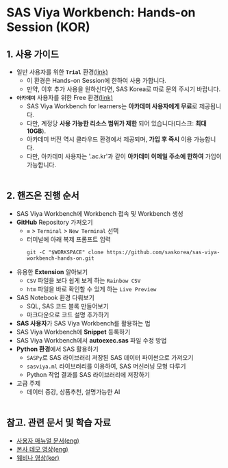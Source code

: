# **SAS Viya Workbench: Hands-on Session (KOR)**

## **1. 사용 가이드**
- 일반 사용자를 위한 **`Trial`** 환경[(link)](https://engage-wmt001.workbench.sas.com)
  - 이 환경은 Hands-on Session에 한하여 사용 가합니다.
  - 만약, 이후 추가 사용을 원하신다면, SAS Korea로 따로 문의 주시기 바랍니다.
- **`아카데미`** 사용자를 위한 Free 환경[(link)](https://www.sas.com/en_us/software/viya-workbench-for-learners.html)
  - SAS Viya Workbench for learners는 **아카데미 사용자에게 무료**로 제공됩니다.
  - 다만, 계정당 **사용 가능한 리소스 범위가 제한** 되어 있습니다(디스크: **최대 10GB**).
  - 아카데미 버전 역시 클라우드 환경에서 제공되며, **가입 후 즉시** 이용 가능합니다.
  - 다만, 아카데미 사용자는 '.ac.kr'과 같이 **아카데미 이메일 주소에 한하여** 가입이 가능합니다.
<br></br>
## **2. 핸즈온 진행 순서**
- SAS Viya Workbench에 Workbench 접속 및 Workbench 생성
- **GitHub** Repository 가져오기
  - `≡` > `Terminal` > `New Terminal` 선택
  - 터미널에 아래 복제 프롬프트 입력
    ```
    git -C "$WORKSPACE" clone https://github.com/saskorea/sas-viya-workbench-hands-on.git
    ```
- 유용한 **Extension** 알아보기
  - `CSV` 파일을 보다 쉽게 보게 하는 `Rainbow CSV`
  - `htm` 파일을 바로 확인할 수 있게 하는 `Live Preview`
- SAS Notebook 환경 다뤄보기
  - SQL, SAS 코드 블록 만들어보기
  - 마크다운으로 코드 설명 추가하기
- **SAS 사용자**가 SAS Viya Workbench를 활용하는 법
- SAS Viya Workbench에 **Snippet** 등록하기
- SAS Viya Workbench에서 **autoexec.sas** 파일 수정 방법
- **Python 환경**에서 SAS 활용하기
  - `SASPy`로 SAS 라이브러리 저장된 SAS 데이터 파이썬으로 가져오기
  - `sasviya.ml` 라이브러리를 이용하여, SAS 머신러닝 모형 다루기
  - Python 작업 결과를 SAS 라이브러리에 저장하기
- 고급 주제
  - 데이터 증강, 상품추천, 설명가능한 AI
<br></br>
## **참고. 관련 문서 및 학습 자료**

- [사용자 매뉴얼 문서(eng)](https://documentation.sas.com/doc/en/workbenchcdc/v_001/workbenchwlcm/home.htm)
- [본사 데모 영상(eng)](https://www.youtube.com/playlist?list=PLVV6eZFA22QzkSYKD4vbZFkq3VYDWvcb_)
- [웨비나 영상(kor)](https://www.sas.com/ko_kr/events/2024/idg-workbench-webinar.html)
